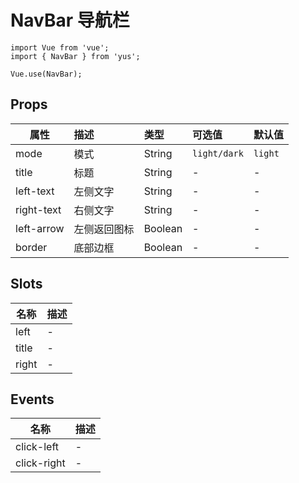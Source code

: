 # NavBar 导航栏

```JS
import Vue from 'vue';
import { NavBar } from 'yus';

Vue.use(NavBar);
```

## Props

| 属性 | 描述 | 类型 | 可选值 | 默认值 |
| - | :- | :- | :- | :- |
| mode | 模式 | String | `light/dark` | `light` |
| title | 标题 | String | - | - |
| left-text | 左侧文字 | String | - | - |
| right-text | 右侧文字 | String | - | - |
| left-arrow | 左侧返回图标 | Boolean | - | - |
| border | 底部边框 | Boolean | - | - |

## Slots

| 名称 | 描述 |
| - | - |
| left | - |
| title | - |
| right | - |

## Events

| 名称 | 描述 |
| - | - |
| click-left | - |
| click-right | - |